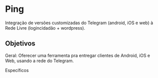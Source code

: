 # Ping
Integração de versões customizadas do Telegram (android, iOS e web) à Rede Livre (logincidadão + wordpress).


## Objetivos

Geral: Oferecer uma ferramenta pra entregar clientes de Android, iOS e Web, usando a rede do Telegram.

Específicos

